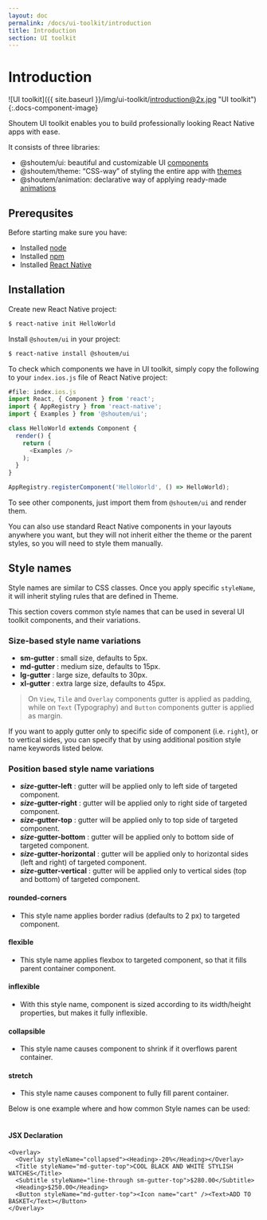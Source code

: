 ```yaml
---
layout: doc
permalink: /docs/ui-toolkit/introduction
title: Introduction
section: UI toolkit
---
```


# Introduction

![UI toolkit]({{ site.baseurl }}/img/ui-toolkit/introduction@2x.jpg "UI toolkit"){:.docs-component-image}

Shoutem UI toolkit enables you to build professionally looking React Native apps with ease.  

It consists of three libraries: 

- @shoutem/ui: beautiful and customizable UI [components](http://shoutem.github.io/docs/ui-toolkit/components/typography)
- @shoutem/theme: “CSS-way” of styling the entire app with [themes](http://shoutem.github.io/docs/ui-toolkit/theme/introduction)
- @shoutem/animation: declarative way of applying ready-made [animations](http://shoutem.github.io/docs/ui-toolkit/theme/animation/introduction) 


## Prerequsites
Before starting make sure you have:

- Installed [node](https://nodejs.org/en/)
- Installed [npm](https://www.npmjs.com/)
- Installed [React Native](https://facebook.github.io/react-native/docs/getting-started.html)

## Installation

Create new React Native project:

```bash
$ react-native init HelloWorld
```

Install `@shoutem/ui` in your project:

```bash
$ react-native install @shoutem/ui
```

To check which components we have in UI toolkit, simply copy the following to your `index.ios.js` file of React Native project:

```JavaScript
#file: index.ios.js
import React, { Component } from 'react';
import { AppRegistry } from 'react-native';
import { Examples } from '@shoutem/ui';

class HelloWorld extends Component {
  render() {
    return (
      <Examples />
    );
  }
}

AppRegistry.registerComponent('HelloWorld', () => HelloWorld);
```

To see other components, just import them from `@shoutem/ui` and render them.

You can also use standard React Native components in your layouts anywhere you want, but they will not inherit either the theme or the parent styles, so you will need to style them manually.

## Style names

Style names are similar to CSS classes. Once you apply specific `styleName`, it will inherit styling rules that are defined in Theme.

This section covers common style names that can be used in several UI toolkit components, and their variations.

### Size-based style name variations
* **sm-gutter** : small size, defaults to 5px.  
* **md-gutter** : medium size, defaults to 15px.  
* **lg-gutter** : large size, defaults to 30px.  
* **xl-gutter** : extra large size, defaults to 45px.  
  
> On `View`, `Tile` and `Overlay` components gutter is applied as padding, while on `Text` (Typography) and `Button` components gutter is applied as margin.    
    
If you want to apply gutter only to specific side of component (i.e. `right`), or to vertical sides, you can specify that by using additional position style name keywords listed below.

### Position based style name variations  
* **_size_-gutter-left** : gutter will be applied only to left side of targeted component.  
* **_size_-gutter-right** : gutter will be applied only to right side of targeted component.  
* **_size_-gutter-top** : gutter will be applied only to top side of targeted component.  
* **_size_-gutter-bottom** : gutter will be applied only to bottom side of targeted component.  
* **_size_-gutter-horizontal** : gutter will be applied only to horizontal sides (left and right) of targeted component.  
* **_size_-gutter-vertical** : gutter will be applied only to vertical sides (top and bottom) of targeted component.  

#### rounded-corners
- This style name applies border radius (defaults to 2 px) to targeted component.  

#### flexible
- This style name applies flexbox to targeted component, so that it fills parent container component.  

#### inflexible
- With this style name, component is sized according to its width/height properties, but makes it fully inflexible.  

#### collapsible
- This style name causes component to shrink if it overflows parent container.  

#### stretch
- This style name causes component to fully fill parent container.  
  
Below is one example where and how common Style names can be used:  
<br />  

#### JSX Declaration
```JSX
<Overlay>
  <Overlay styleName="collapsed"><Heading>-20%</Heading></Overlay>
  <Title styleName="md-gutter-top">COOL BLACK AND WHITE STYLISH WATCHES</Title>
  <Subtitle styleName="line-through sm-gutter-top">$280.00</Subtitle>
  <Heading>$250.00</Heading>
  <Button styleName="md-gutter-top"><Icon name="cart" /><Text>ADD TO BASKET</Text></Button>
</Overlay>
```
